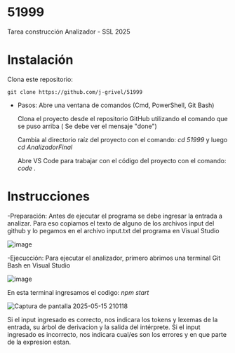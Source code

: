 # 51999
Tarea construcción Analizador - SSL 2025

# Instalación
Clona este repositorio:
               
	git clone https://github.com/j-grivel/51999

- Pasos: Abre una ventana de comandos (Cmd, PowerShell, Git Bash)

  Clona el proyecto desde el repositorio GitHub utilizando el comando que se puso arriba ( Se debe ver el mensaje "done")
  																																											
  Cambia al directorio raíz del proyecto con el comando: *cd 51999* y luego *cd AnalizadorFinal*
  
  Abre VS Code para trabajar con el código del proyecto con el comando: *code .*
         
  
# Instrucciones
-Preparación: Antes de ejecutar el programa se debe ingresar la entrada a analizar. Para eso copiamos el texto de alguno de los archivos input del github y lo pegamos en el archivo input.txt del programa en Visual Studio

![image](https://github.com/user-attachments/assets/55961f93-d7fe-41b0-a191-a565b9c57df0)

-Ejecucción: Para ejecutar el analizador, primero abrimos una terminal Git Bash en Visual Studio

![image](https://github.com/user-attachments/assets/38657ed2-f869-4048-9ad2-7cfb89d6daef)

En esta terminal ingresamos el codigo: *npm start*  

![Captura de pantalla 2025-05-15 210118](https://github.com/user-attachments/assets/c4c28397-c102-43db-9633-a39a294f56e0)

Si el input ingresado es correcto, nos indicara los tokens y lexemas de la entrada, su árbol de derivacion y la salida del intérprete.
Si el input ingresado es incorrecto, nos indicara cual/es son los errores y en que parte de la expresion estan.



